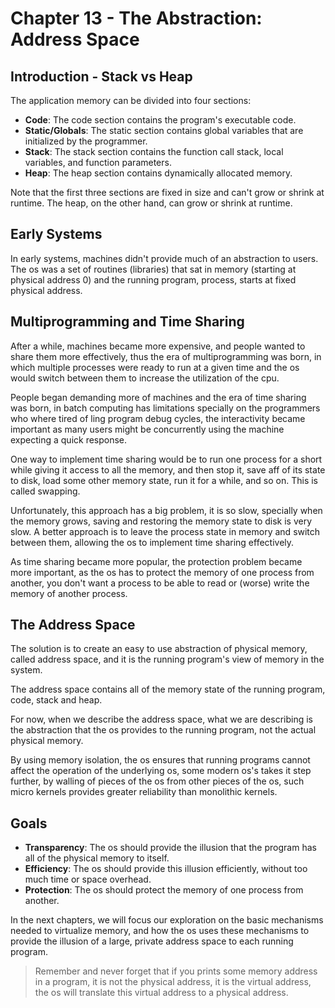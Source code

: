 # Chapter 13 - The Abstraction: Address Space

## Introduction - Stack vs Heap

The application memory can be divided into four sections:

- **Code**: The code section contains the program's executable code.
- **Static/Globals**: The static section contains global variables that are initialized by the programmer.
- **Stack**: The stack section contains the function call stack, local variables, and function parameters.
- **Heap**: The heap section contains dynamically allocated memory.

Note that the first three sections are fixed in size and can't grow or shrink at runtime. The heap, on the other hand, can grow or shrink at runtime.

## Early Systems

In early systems, machines didn't provide much of an abstraction to users. The os was a set of routines (libraries) that sat in memory (starting at physical address 0) and the running program, process, starts at fixed physical address.

## Multiprogramming and Time Sharing

After a while, machines became more expensive, and people wanted to share them more effectively, thus the era of multiprogramming was born, in which multiple processes were ready to run at a given time and the os would switch between them to increase the utilization of the cpu.

People began demanding more of machines and the era of time sharing was born, in batch computing has limitations specially on the programmers who where tired of ling program debug cycles, the interactivity became important as many users might be concurrently using the machine expecting a quick response.

One way to implement time sharing would be to run one process for a short while giving it access to all the memory, and then stop it, save aff of its state to disk, load some other memory state, run it for a while, and so on. This is called swapping.

Unfortunately, this approach has a big problem, it is so slow, specially when the memory grows, saving and restoring the memory state to disk is very slow. A better approach is to leave the process state in memory and switch between them, allowing the os to implement time sharing effectively.

As time sharing became more popular, the protection problem became more important, as the os has to protect the memory of one process from another, you don't want a process to be able to read or (worse) write the memory of another process.

## The Address Space

The solution is to create an easy to use abstraction of physical memory, called address space, and it is the running program's view of memory in the system.

The address space contains all of the memory state of the running program, code, stack and heap.

For now, when we describe the address space, what we are describing is the abstraction that the os provides to the running program, not the actual physical memory.

By using memory isolation, the os ensures that running programs cannot affect the operation of the underlying os, some modern os's takes it step further, by walling of pieces of the os from other pieces of the os, such micro kernels provides greater reliability than monolithic kernels.

## Goals

- **Transparency**: The os should provide the illusion that the program has all of the physical memory to itself.
- **Efficiency**: The os should provide this illusion efficiently, without too much time or space overhead.
- **Protection**: The os should protect the memory of one process from another.

In the next chapters, we will focus our exploration on the basic mechanisms needed to virtualize memory, and how the os uses these mechanisms to provide the illusion of a large, private address space to each running program.

> Remember and never forget that if you prints some memory address in a program, it is not the physical address, it is the virtual address, the os will translate this virtual address to a physical address.
